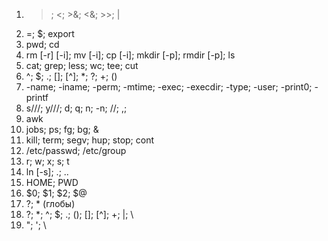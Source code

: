 01. >; <; >&; <&; >>; |
02. =; $; export
03. pwd; cd
04. rm [-r] [-i]; mv [-i]; cp [-i]; mkdir [-p]; rmdir [-p]; ls
05. cat; grep; less; wc; tee; cut
06. ^; $; .; []; [^]; *; ?; +; ()
07. -name; -iname; -perm; -mtime; -exec; -execdir; -type; -user; -print0; -printf
08. s///; y///; d; q; n; -n; //; ,; 
09. awk
10. jobs; ps; fg; bg; &
11. kill; term; segv; hup; stop; cont
12. /etc/passwd; /etc/group
13. r; w; x; s; t
14. ln [-s]; .; ..
15. HOME; PWD
16. $0; $1; $2; $@
17. ?; * (глобы)
18. ?; *; ^; $; .; (); []; [^]; +; |; \
19. "; '; \
